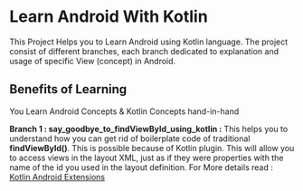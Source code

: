 # Learn Android With Kotlin

This Project Helps you to Learn Android using Kotlin language. 
The project consist of different branches, each branch dedicated to explanation and usage of specific View (concept) in Android.

## Benefits of Learning
You Learn Android Concepts & Kotlin Concepts hand-in-hand

**Branch 1 : say_goodbye_to_findViewById_using_kotlin :**
This helps you to understand how you can get rid of boilerplate code of traditional **findViewById()**. 
This is possible because of Kotlin plugin.
This will allow you to access views in the layout XML, just as if they were properties with the name of the id you used in the layout definition.
For More details read : [Kotlin Android Extensions](https://antonioleiva.com/kotlin-android-extensions/)

